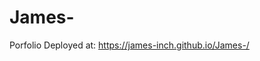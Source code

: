 # James-
Porfolio
Deployed at: https://james-inch.github.io/James-/

<!-- TODO: 
    * left off stylying the h1 on portfolioi page.
    *
 -->